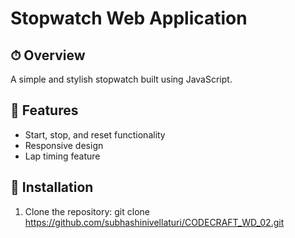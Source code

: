 # Stopwatch Web Application

## ⏱ Overview
A simple and stylish stopwatch built using JavaScript.

## 🎨 Features
- Start, stop, and reset functionality
- Responsive design
- Lap timing feature

## 🔧 Installation
1. Clone the repository:
git clone https://github.com/subhashinivellaturi/CODECRAFT_WD_02.git
